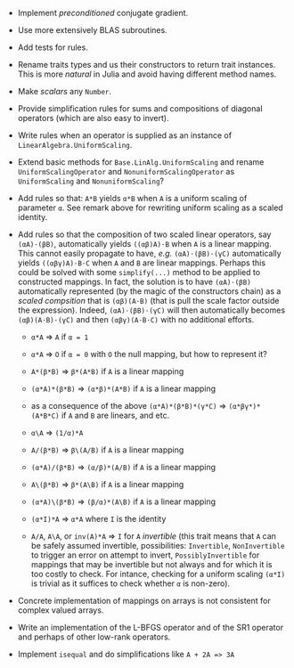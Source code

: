 * Implement *preconditioned* conjugate gradient.

* Use more extensively BLAS subroutines.

* Add tests for rules.

* Rename traits types and us their constructors to return trait instances.
  This is more *natural* in Julia and avoid having different method names.

* Make *scalars* any `Number`.

* Provide simplification rules for sums and compositions of diagonal operators
  (which are also easy to invert).

* Write rules when an operator is supplied as an instance of
  `LinearAlgebra.UniformScaling`.

* Extend basic methods for `Base.LinAlg.UniformScaling` and rename
  `UniformScalingOperator` and `NonuniformScalingOperator` as `UniformScaling`
  and `NonuniformScaling`?

* Add rules so that: `A*B` yields `α*B` when `A` is a uniform scaling of
  parameter `α`.  See remark above for rewriting uniform scaling as a scaled
  identity.

* Add rules so that the composition of two scaled linear operators, say
  `(αA)⋅(βB)`, automatically yields `((αβ)A)⋅B` when `A` is a linear mapping.
  This cannot easily propagate to have, *e.g.* `(αA)⋅(βB)⋅(γC)` automatically
  yields `((αβγ)A)⋅B⋅C` when `A` and `B` are linear mappings.  Perhaps this
  could be solved with some `simplify(...)` method to be applied to constructed
  mappings.  In fact, the solution is to have `(αA)⋅(βB)` automatically
  represented (by the magic of the constructors chain) as a *scaled compsition*
  that is `(αβ)(A⋅B)` (that is pull the scale factor outside the expression).
  Indeed, `(αA)⋅(βB)⋅(γC)` will then automatically becomes `(αβ)(A⋅B)⋅(γC)` and
  then `(αβγ)(A⋅B⋅C)` with no additional efforts.

  - `α*A` => `A` if `α = 1`
  - `α*A` => `O` if `α = 0` with `O` the null mapping, but how to represent it?
  - `A*(β*B)` => `β*(A*B)` if `A` is a linear mapping
  - `(α*A)*(β*B)` => `(α*β)*(A*B)` if `A` is a linear mapping
  - as a consequence of the above `(α*A)*(β*B)*(γ*C)` => `(α*βγ*)*(A*B*C)`
    if `A` and `B` are linears, and etc.

  - `α\A` => `(1/α)*A`
  - `A/(β*B)` => `β\(A/B)` if `A` is a linear mapping
  - `(α*A)/(β*B)` => `(α/β)*(A/B)` if `A` is a linear mapping

  - `A\(β*B)` => `β*(A\B)` if `A` is a linear mapping
  - `(α*A)\(β*B)` => `(β/α)*(A\B)` if `A` is a linear mapping

  - `(α*I)*A` => `α*A` where `I` is the identity

  - `A/A`, `A\A`, or `inv(A)*A` => `I` for `A` *invertible* (this trait means
    that `A` can be safely assumed invertible, possibilities: `Invertible`,
    `NonInvertible` to trigger an error on attempt to invert,
    `PossiblyInvertible` for mappings that may be invertible but not always and
    for which it is too costly to check.  For intance, checking for a uniform
    scaling `(α*I)` is trivial as it suffices to check whether `α` is
    non-zero).

* Concrete implementation of mappings on arrays is not consistent for
  complex valued arrays.

* Write an implementation of the L-BFGS operator and of the SR1 operator and
  perhaps of other low-rank operators.

* Implement `isequal` and do simplifications like `A + 2A => 3A`
